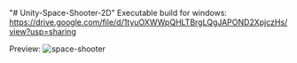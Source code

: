 "# Unity-Space-Shooter-2D" 
Executable build for windows: https://drive.google.com/file/d/1tyuOXWWpQHLTBrgLQgJAPOND2XpjczHs/view?usp=sharing

Preview: 
![space-shooter](https://user-images.githubusercontent.com/36922746/125196101-2d05ec00-e261-11eb-9d5c-9e41a0fcfe15.gif)
